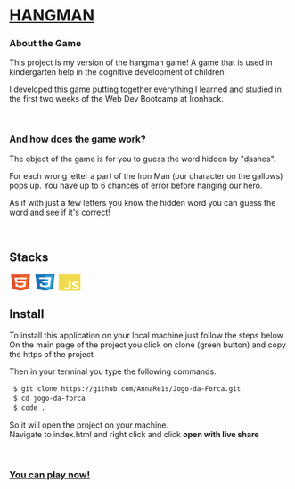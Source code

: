 <h1><a href="https://annare1s.github.io/Jogo-da-Forca"> HANGMAN </a></h1>


### About the Game

This project is my version of the hangman game!
A game that is used in kindergarten help
in the cognitive development of children.

I developed this game putting together everything I learned and studied in the first two
weeks of the Web Dev Bootcamp at Ironhack.
&nbsp;

&nbsp;
### And how does the game work?
The object of the game is for you to guess the word hidden by "dashes".

For each wrong letter a part of the Iron Man (our character on the gallows) pops up. You have up to 6 chances of error before hanging our hero.

As if with just a few letters you know the hidden word you can guess the word and see if it's correct!
&nbsp;

&nbsp;

## Stacks
<div style="display: inline_block">
<img align="center" alt="Tathy-HTML" height="30px" width="40px" src="https://raw.githubusercontent.com/devicons/devicon/master/icons/html5/html5-original.svg"/>
<img align="center" alt="Tathy-CSS" height="30px" width="40px" src="https://raw.githubusercontent.com/devicons/devicon/master/icons/css3/css3-original.svg"/>
<img align="center" alt="Tathy-Js" height="30px" width="40px" src="https://raw.githubusercontent.com/devicons/devicon/master/icons/javascript/javascript-plain.svg"/> 
</div>


## Install

To install this application on your local machine just follow the steps below
On the main page of the project you click on clone (green button) and copy the https of the project

Then in your terminal you type the following commands.

```bash
 $ git clone https://github.com/AnnaRe1s/Jogo-da-Forca.git
 $ cd jogo-da-forca 
 $ code . 
```
So it will open the project on your machine.\
Navigate to index.html and right click and click **open with live share**


&nbsp;
### [You can play now!](https://annare1s.github.io/Jogo-da-Forca/)

